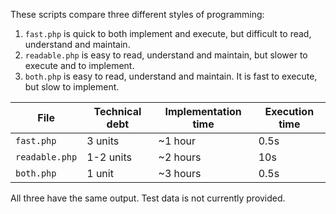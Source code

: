 These scripts compare three different styles of programming:

1. `fast.php` is quick to both implement and execute, but difficult to read, understand and maintain.
2. `readable.php` is easy to read, understand and maintain, but slower to execute and to implement.
3. `both.php` is easy to read, understand and maintain.  It is fast to execute, but slow to implement.

File | Technical debt | Implementation time | Execution time
--- | --- | --- | ---
`fast.php` | 3 units | ~1 hour | 0.5s
`readable.php` | 1-2 units | ~2 hours | 10s
`both.php` | 1 unit | ~3 hours | 0.5s

All three have the same output.  Test data is not currently provided.
